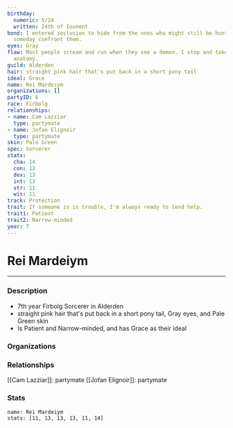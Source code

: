 ```yaml
---
birthday:
  numeric: 5/24
  written: 24th of Iounent
bond: I entered seclusion to hide from the ones who might still be hunting me. I must
  someday confront them.
eyes: Gray
flaw: Most people scream and run when they see a demon. I stop and take notes on its
  anatomy.
guild: Alderden
hair: straight pink hair that's put back in a short pony tail
ideal: Grace
name: Rei Mardeiym
organizations: []
partyID: 6
race: Firbolg
relationships:
- name: Cam Lazziar
  type: partymate
- name: Jofan Elignoir
  type: partymate
skin: Pale Green
spec: Sorcerer
stats:
  cha: 14
  con: 13
  dex: 13
  int: 13
  str: 11
  wis: 11
track: Protection
trait: If someone is in trouble, I'm always ready to lend help.
trait1: Patient
trait2: Narrow-minded
year: 7
---
```

# Rei Mardeiym
---
### Description
- 7th year Firbolg Sorcerer in Alderden
- straight pink hair that's put back in a short pony tail, Gray eyes, and Pale Green skin
- Is Patient and Narrow-minded, and has Grace as their ideal

### Organizations
### Relationships
[[Cam Lazziar]]: partymate
[[Jofan Elignoir]]: partymate
### Stats
```statblock
name: Rei Mardeiym
stats: [11, 13, 13, 13, 11, 14]
```